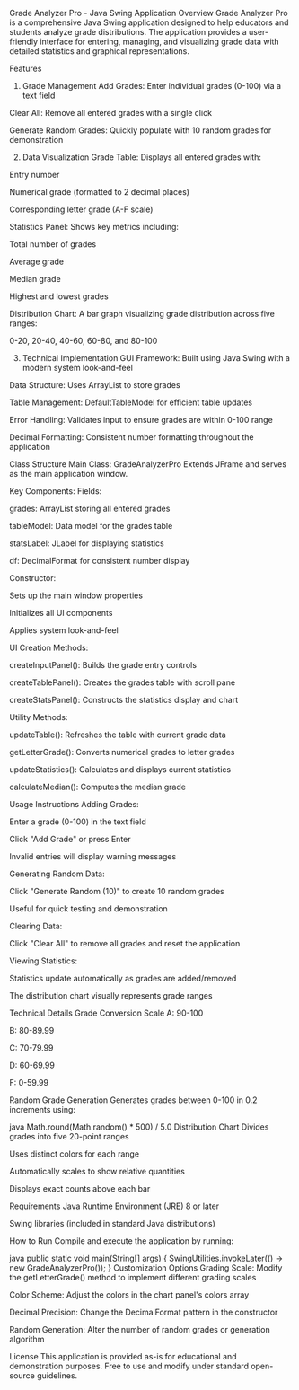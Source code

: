 Grade Analyzer Pro - Java Swing Application
Overview
Grade Analyzer Pro is a comprehensive Java Swing application designed to help educators and students analyze grade distributions. The application provides a user-friendly interface for entering, managing, and visualizing grade data with detailed statistics and graphical representations.

Features
1. Grade Management
Add Grades: Enter individual grades (0-100) via a text field

Clear All: Remove all entered grades with a single click

Generate Random Grades: Quickly populate with 10 random grades for demonstration

2. Data Visualization
Grade Table: Displays all entered grades with:

Entry number

Numerical grade (formatted to 2 decimal places)

Corresponding letter grade (A-F scale)

Statistics Panel: Shows key metrics including:

Total number of grades

Average grade

Median grade

Highest and lowest grades

Distribution Chart: A bar graph visualizing grade distribution across five ranges:

0-20, 20-40, 40-60, 60-80, and 80-100

3. Technical Implementation
GUI Framework: Built using Java Swing with a modern system look-and-feel

Data Structure: Uses ArrayList<Double> to store grades

Table Management: DefaultTableModel for efficient table updates

Error Handling: Validates input to ensure grades are within 0-100 range

Decimal Formatting: Consistent number formatting throughout the application

Class Structure
Main Class: GradeAnalyzerPro
Extends JFrame and serves as the main application window.

Key Components:
Fields:

grades: ArrayList storing all entered grades

tableModel: Data model for the grades table

statsLabel: JLabel for displaying statistics

df: DecimalFormat for consistent number display

Constructor:

Sets up the main window properties

Initializes all UI components

Applies system look-and-feel

UI Creation Methods:

createInputPanel(): Builds the grade entry controls

createTablePanel(): Creates the grades table with scroll pane

createStatsPanel(): Constructs the statistics display and chart

Utility Methods:

updateTable(): Refreshes the table with current grade data

getLetterGrade(): Converts numerical grades to letter grades

updateStatistics(): Calculates and displays current statistics

calculateMedian(): Computes the median grade

Usage Instructions
Adding Grades:

Enter a grade (0-100) in the text field

Click "Add Grade" or press Enter

Invalid entries will display warning messages

Generating Random Data:

Click "Generate Random (10)" to create 10 random grades

Useful for quick testing and demonstration

Clearing Data:

Click "Clear All" to remove all grades and reset the application

Viewing Statistics:

Statistics update automatically as grades are added/removed

The distribution chart visually represents grade ranges

Technical Details
Grade Conversion Scale
A: 90-100

B: 80-89.99

C: 70-79.99

D: 60-69.99

F: 0-59.99

Random Grade Generation
Generates grades between 0-100 in 0.2 increments using:

java
Math.round(Math.random() * 500) / 5.0
Distribution Chart
Divides grades into five 20-point ranges

Uses distinct colors for each range

Automatically scales to show relative quantities

Displays exact counts above each bar

Requirements
Java Runtime Environment (JRE) 8 or later

Swing libraries (included in standard Java distributions)

How to Run
Compile and execute the application by running:

java
public static void main(String[] args) {
    SwingUtilities.invokeLater(() -> new GradeAnalyzerPro());
}
Customization Options
Grading Scale: Modify the getLetterGrade() method to implement different grading scales

Color Scheme: Adjust the colors in the chart panel's colors array

Decimal Precision: Change the DecimalFormat pattern in the constructor

Random Generation: Alter the number of random grades or generation algorithm

License
This application is provided as-is for educational and demonstration purposes. Free to use and modify under standard open-source guidelines.
